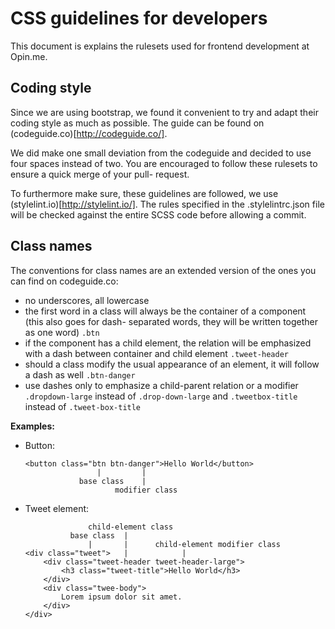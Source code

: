 CSS guidelines for developers
============================

This document is explains the rulesets used for frontend development at Opin.me. 

Coding style
-----------------

Since we are using bootstrap, we found it convenient to try and adapt their coding style
as much as possible. The guide can be found on (codeguide.co)[http://codeguide.co/]. 

We did make one small deviation from the codeguide and decided to use four spaces instead
of two. 
You are encouraged to follow these rulesets to ensure a quick merge of your pull-
request.

To furthermore make sure, these guidelines are followed, we use (stylelint.io)[http://stylelint.io/]. The rules specified
in the .stylelintrc.json file will be checked against the entire SCSS code before allowing a commit.

Class names
----------------------

The conventions for class names are an extended version of the ones you can find on codeguide.co:

* no underscores, all lowercase
* the first word in a class will always be the container of a component (this also goes for dash-
  separated words, they will be written together as one word) 
  `.btn`
* if the component has a child element, the relation will be emphasized with a dash between container
  and child element 
  `.tweet-header`
* should a class modify the usual appearance of an element, it will follow a dash as well
  `.btn-danger`
* use dashes only to emphasize a child-parent relation or a modifier 
  `.dropdown-large` instead of `.drop-down-large` 
  and `.tweetbox-title` instead of `.tweet-box-title` 
  
**Examples:**

* Button:
  ```
  <button class="btn btn-danger">Hello World</button>
                  |         |
              base class    |
                      modifier class
  ```
* Tweet element:
  ```
                child-element class
            base class  |
                |       |      child-element modifier class
  <div class="tweet">   |            |
      <div class="tweet-header tweet-header-large">
          <h3 class="tweet-title">Hello World</h3>
      </div>
      <div class="twee-body">
          Lorem ipsum dolor sit amet.
      </div>
  </div>
  ```
